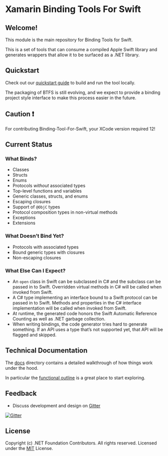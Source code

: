 # Xamarin Binding Tools For Swift

## Welcome!

This module is the main repository for Binding Tools for Swift.

This is a set of tools that can consume a compiled Apple Swift library and generates wrappers that allow it to be surfaced as a .NET library.

## Quickstart

Check out our [quickstart guide](QUICKSTART.md) to build and run the tool locally.

The packaging of BTFS is still evolving, and we expect to provide a binding project style interface to make this process easier in the future.

## Caution ❗

For contributing Binding-Tool-For-Swift, your XCode version required 12!

## Current Status

### What Binds?
- Classes
- Structs
- Enums
- Protocols *without* associated types
- Top-level functions and variables
- Generic classes, structs, and enums
- Escaping closures
- Support of `@ObjC` types
- Protocol composition types in non-virtual methods
- Exceptions
- Extensions

### What Doesn’t Bind Yet?
- Protocols with associated types
- Bound generic types with closures
- Non-escaping closures

### What Else Can I Expect?
- An `open` class in Swift can be subclassed in C# and the subclass can be passed in to Swift. Overridden virtual methods in C# will be called when invoked from Swift.
- A C# type implementing an interface bound to a Swift protocol can be passed in to Swift. Methods and properties in the C# interface implementation will be called when invoked from Swift.
- At runtime, the generated code honors the Swift Automatic Reference Counting as well as .NET garbage collection.
- When writing bindings, the code generator tries hard to generate something. If an API uses a type that’s not supported yet, that API will be flagged and skipped.

## Technical Documentation

The [docs](https://github.com/xamarin/binding-tools-for-swift/tree/main/docs) directory contains a detailed walkthrough of how things work under the hood.

In particular the [functional outline](https://github.com/xamarin/binding-tools-for-swift/blob/main/docs/FunctionalOutline.md) is a great place to start exploring.

## Feedback

- Discuss development and design on [Gitter](https://gitter.im/xamarin/xamarin-macios)

[![Gitter](https://badges.gitter.im/Join%20Chat.svg)](https://gitter.im/xamarin/xamarin-macios?utm_source=badge&utm_medium=badge&utm_campaign=pr-badge&utm_content=badge)

## License

Copyright (c) .NET Foundation Contributors. All rights reserved.
Licensed under the [MIT](https://github.com/xamarin/binding-tools-for-swift/blob/main/LICENSE) License.
